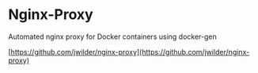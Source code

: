 Nginx-Proxy
===========

Automated nginx proxy for Docker containers using docker-gen 

[https://github.com/jwilder/nginx-proxy](https://github.com/jwilder/nginx-proxy)